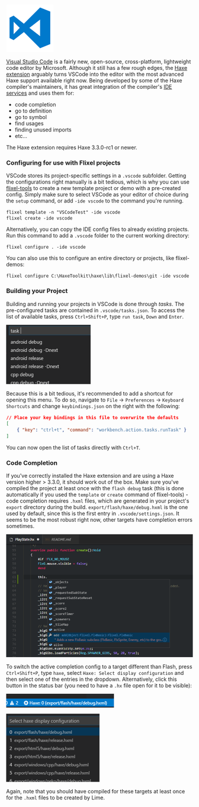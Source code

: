 ![](../images/00_getting_started/vscode/vscode-logo.png)

[Visual Studio Code](https://code.visualstudio.com/) is a fairly new, open-source, cross-platform, lightweight code editor by Microsoft. Although it still has a few rough edges, the [Haxe extension](https://github.com/vshaxe/vshaxe) arguably turns VSCode into the editor with the most advanced Haxe support available right now. Being developed by some of the Haxe compiler's maintainers, it has great integration of the compiler's [IDE services](https://haxe.org/manual/cr-completion.html) and uses them for:

- code completion
- go to definition
- go to symbol
- find usages
- finding unused imports
- etc...

The Haxe extension requires Haxe 3.3.0-rc1 or newer.

### Configuring for use with Flixel projects

VSCode stores its project-specific settings in a `.vscode` subfolder. Getting the configurations right manually is a bit tedious, which is why you can use [flixel-tools](http://haxeflixel.com/documentation/flixel-tools/) to create a new template project or demo with a pre-created config. Simply make sure to select VSCode as your editor of choice during the `setup` command, or add `-ide vscode` to the command you're running.

```
flixel template -n "VSCodeTest" -ide vscode
flixel create -ide vscode
```

Alternatively, you can copy the IDE config files to already existing projects. Run this command to add a `.vscode` folder to the current working directory:

```
flixel configure . -ide vscode
```

You can also use this to configure an entire directory or projects, like flixel-demos:

```
flixel configure C:\HaxeToolkit\haxe\lib\flixel-demos\git -ide vscode
```

### Building your Project

Building and running your projects in VSCode is done through _tasks_. The pre-configured tasks are contained in `.vscode/tasks.json`. To access the list of available tasks, press `Ctrl+Shift+P`, type `run task`, `Down` and `Enter`.

![](../images/00_getting_started/vscode/tasks.png)

Because this is a bit tedious, it's recommended to add a shortcut for opening this menu. To do so, navigate to `File` -> `Preferences` -> `Keyboard Shortcuts` and change `keybindings.json` on the right with the following:

```json
// Place your key bindings in this file to overwrite the defaults
[
    { "key": "ctrl+t", "command": "workbench.action.tasks.runTask" }
]
```

You can now open the list of tasks directly with `Ctrl+T`.

### Code Completion

If you've correctly installed the Haxe extension and are using a Haxe version higher > 3.3.0, it should work out of the box. Make sure you've compiled the project at least once with the `flash debug` task (this is done automatically if you used the `template` or `create` command of flixel-tools) - code completion requires `.hxml` files, which are generated in your project's `export` directory during the build. `export/flash/haxe/debug.hxml` is the one used by default, since this is the first entry in `.vscode/settings.json`. It seems to be the most robust right now, other targets have completion errors sometimes.

![](../images/00_getting_started/vscode/completion.png)

To switch the active completion config to a target different than Flash, press `Ctrl+Shift+P`, type `haxe`, select `Haxe: Select display configuration` and then select one of the entries in the dropdown. Alternatively, click this button in the status bar (you need to have a `.hx` file open for it to be visible):

![](../images/00_getting_started/vscode/active-config.png)

![](../images/00_getting_started/vscode/display-configs.png)

Again, note that you should have compiled for these targets at least once for the `.hxml` files to be created by Lime.